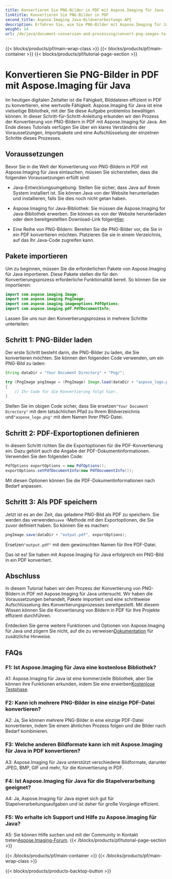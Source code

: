 ```yaml
---
title: Konvertieren Sie PNG-Bilder in PDF mit Aspose.Imaging für Java
linktitle: Konvertieren Sie PNG-Bilder in PDF
second_title: Aspose.Imaging Java-Bildverarbeitungs-API
description: Erfahren Sie, wie Sie PNG-Bilder mit Aspose.Imaging für Java in PDF konvertieren. Eine Schritt-für-Schritt-Anleitung für die effiziente Konvertierung von Bildern in PDF.
weight: 14
url: /de/java/document-conversion-and-processing/convert-png-images-to-pdf/
---
```


{{< blocks/products/pf/main-wrap-class >}}
{{< blocks/products/pf/main-container >}}
{{< blocks/products/pf/tutorial-page-section >}}

# Konvertieren Sie PNG-Bilder in PDF mit Aspose.Imaging für Java

Im heutigen digitalen Zeitalter ist die Fähigkeit, Bilddateien effizient in PDF zu konvertieren, eine wertvolle Fähigkeit. Aspose.Imaging für Java ist eine vielseitige Bibliothek, mit der Sie diese Aufgabe problemlos bewältigen können. In dieser Schritt-für-Schritt-Anleitung erkunden wir den Prozess der Konvertierung von PNG-Bildern in PDF mit Aspose.Imaging für Java. Am Ende dieses Tutorials verfügen Sie über ein klares Verständnis der Voraussetzungen, Importpakete und eine Aufschlüsselung der einzelnen Schritte dieses Prozesses.

## Voraussetzungen

Bevor Sie in die Welt der Konvertierung von PNG-Bildern in PDF mit Aspose.Imaging für Java eintauchen, müssen Sie sicherstellen, dass die folgenden Voraussetzungen erfüllt sind:

- Java-Entwicklungsumgebung: Stellen Sie sicher, dass Java auf Ihrem System installiert ist. Sie können Java von der Website herunterladen und installieren, falls Sie dies noch nicht getan haben.

-  Aspose.Imaging for Java-Bibliothek: Sie müssen die Aspose.Imaging for Java-Bibliothek erwerben. Sie können es von der Website herunterladen oder dem bereitgestellten Download-Link folgen[Hier](https://releases.aspose.com/imaging/java/).

- Eine Reihe von PNG-Bildern: Bereiten Sie die PNG-Bilder vor, die Sie in ein PDF konvertieren möchten. Platzieren Sie sie in einem Verzeichnis, auf das Ihr Java-Code zugreifen kann.

## Pakete importieren

Um zu beginnen, müssen Sie die erforderlichen Pakete von Aspose.Imaging für Java importieren. Diese Pakete stellen die für den Konvertierungsprozess erforderliche Funktionalität bereit. So können Sie sie importieren:

```java
import com.aspose.imaging.Image;
import com.aspose.imaging.PngImage;
import com.aspose.imaging.imageoptions.PdfOptions;
import com.aspose.imaging.pdf.PdfDocumentInfo;
```

Lassen Sie uns nun den Konvertierungsprozess in mehrere Schritte unterteilen:

## Schritt 1: PNG-Bilder laden

Der erste Schritt besteht darin, die PNG-Bilder zu laden, die Sie konvertieren möchten. Sie können den folgenden Code verwenden, um ein PNG-Bild zu laden:

```java
String dataDir = "Your Document Directory" + "Png/";

try (PngImage pngImage = (PngImage) Image.load(dataDir + "aspose_logo.png"))
{
    // Ihr Code für die Konvertierung folgt hier.
}
```

 Stellen Sie im obigen Code sicher, dass Sie ersetzen`"Your Document Directory"` mit dem tatsächlichen Pfad zu Ihrem Bildverzeichnis und`"aspose_logo.png"` mit dem Namen Ihrer PNG-Datei.

## Schritt 2: PDF-Exportoptionen definieren

In diesem Schritt richten Sie die Exportoptionen für die PDF-Konvertierung ein. Dazu gehört auch die Angabe der PDF-Dokumentinformationen. Verwenden Sie den folgenden Code:

```java
PdfOptions exportOptions = new PdfOptions();
exportOptions.setPdfDocumentInfo(new PdfDocumentInfo());
```

Mit diesen Optionen können Sie die PDF-Dokumentinformationen nach Bedarf anpassen.

## Schritt 3: Als PDF speichern

 Jetzt ist es an der Zeit, das geladene PNG-Bild als PDF zu speichern. Sie werden das verwenden`save` -Methode mit den Exportoptionen, die Sie zuvor definiert haben. So können Sie es machen:

```java
pngImage.save(dataDir + "output.pdf", exportOptions);
```

 Ersetzen`"output.pdf"` mit dem gewünschten Namen für Ihre PDF-Datei.

Das ist es! Sie haben mit Aspose.Imaging für Java erfolgreich ein PNG-Bild in ein PDF konvertiert.

## Abschluss

In diesem Tutorial haben wir den Prozess der Konvertierung von PNG-Bildern in PDF mit Aspose.Imaging für Java untersucht. Wir haben die Voraussetzungen behandelt, Pakete importiert und eine schrittweise Aufschlüsselung des Konvertierungsprozesses bereitgestellt. Mit diesem Wissen können Sie die Konvertierung von Bildern in PDF für Ihre Projekte effizient durchführen.

 Entdecken Sie gerne weitere Funktionen und Optionen von Aspose.Imaging für Java und zögern Sie nicht, auf die zu verweisen[Dokumentation](https://reference.aspose.com/imaging/java/) für zusätzliche Hinweise.

## FAQs

### F1: Ist Aspose.Imaging für Java eine kostenlose Bibliothek?

A1: Aspose.Imaging für Java ist eine kommerzielle Bibliothek, aber Sie können ihre Funktionen erkunden, indem Sie eine erwerben[Kostenlose Testphase](https://releases.aspose.com/).

### F2: Kann ich mehrere PNG-Bilder in eine einzige PDF-Datei konvertieren?

A2: Ja, Sie können mehrere PNG-Bilder in eine einzige PDF-Datei konvertieren, indem Sie einem ähnlichen Prozess folgen und die Bilder nach Bedarf kombinieren.

### F3: Welche anderen Bildformate kann ich mit Aspose.Imaging für Java in PDF konvertieren?

A3: Aspose.Imaging für Java unterstützt verschiedene Bildformate, darunter JPEG, BMP, GIF und mehr, für die Konvertierung in PDF.

### F4: Ist Aspose.Imaging für Java für die Stapelverarbeitung geeignet?

A4: Ja, Aspose.Imaging für Java eignet sich gut für Stapelverarbeitungsaufgaben und ist daher für große Vorgänge effizient.

### F5: Wo erhalte ich Support und Hilfe zu Aspose.Imaging für Java?

 A5: Sie können Hilfe suchen und mit der Community in Kontakt treten[Aspose.Imaging-Forum](https://forum.aspose.com/).
{{< /blocks/products/pf/tutorial-page-section >}}

{{< /blocks/products/pf/main-container >}}
{{< /blocks/products/pf/main-wrap-class >}}

{{< blocks/products/products-backtop-button >}}
